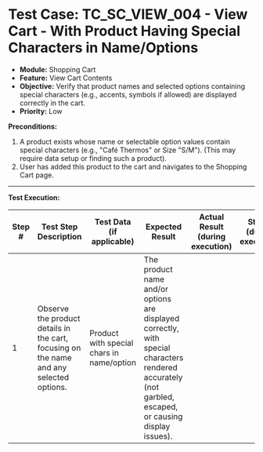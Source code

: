 # Test Case: TC_SC_VIEW_004 - View Cart - With Product Having Special Characters in Name/Options

* **Module:** Shopping Cart
* **Feature:** View Cart Contents
* **Objective:** Verify that product names and selected options containing special characters (e.g., accents, symbols if allowed) are displayed correctly in the cart.
* **Priority:** Low

**Preconditions:**
1.  A product exists whose name or selectable option values contain special characters (e.g., "Café Thermos" or Size "S/M"). (This may require data setup or finding such a product).
2.  User has added this product to the cart and navigates to the Shopping Cart page.

---
**Test Execution:**

| Step # | Test Step Description                                                                 | Test Data (if applicable)                     | Expected Result                                                                                                                               | Actual Result (during execution) | Status (during execution) | Notes (during execution) |
|--------|---------------------------------------------------------------------------------------|-----------------------------------------------|-----------------------------------------------------------------------------------------------------------------------------------------------|----------------------------------|---------------------------|--------------------------|
| 1      | Observe the product details in the cart, focusing on the name and any selected options. | Product with special chars in name/option   | The product name and/or options are displayed correctly, with special characters rendered accurately (not garbled, escaped, or causing display issues). |                                  |                           |                          |

